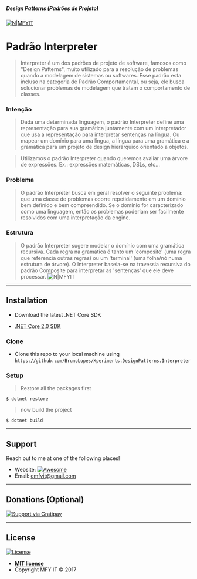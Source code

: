 ##### Design Patterns (Padrões de Projeto)     
[![N|MFYIT](https://contrib.azurewebsites.net/mfyit_card.png)](http://mfyit.azurewebsites.net) 


# Padrão Interpreter 

> Interpreter é um dos padrões de projeto de software, famosos como "Design Patterns", muito utilizado para a resolução de problemas quando a modelagem de sistemas ou softwares. Esse padrão esta incluso na categoria de Padrão Comportamental, ou seja, ele busca solucionar problemas de modelagem que tratam o comportamento de classes.

### Intenção

> Dada uma determinada linguagem, o padrão Interpreter define uma representação para sua gramática juntamente com um interpretador que usa a representação para interpretar sentenças na língua. Ou mapear um domínio para uma língua, a língua para uma gramática e a gramática para um projeto de design hierárquico orientado a objetos.

> Utilizamos o padrão Interpreter quando queremos avaliar uma árvore de expressões. Ex.: expressões matemáticas, DSLs, etc...

### Problema
> O padrão Interpreter busca em geral resolver o seguinte problema: que uma classe de problemas ocorre repetidamente em um domínio bem definido e bem compreendido. Se o domínio for caracterizado como uma linguagem, então os problemas poderiam ser facilmente resolvidos com uma interpretação da engine.

### Estrutura
> O padrão Interpreter sugere modelar o domínio com uma gramática recursiva. Cada regra na gramática é tanto um 'composite' (uma regra que referencia outras regras) ou um 'terminal' (uma folha/nó numa estrutura de árvore). O Interpreter baseia-se na travessia recursiva do padrão Composite para interpretar as 'sentenças' que ele deve processar.
![N|MFYIT](https://upload.wikimedia.org/wikipedia/commons/thumb/2/21/Interpreter_design_pattern.png/220px-Interpreter_design_pattern.png)

---

## Installation

- Download the latest .NET Core SDK

* [.NET Core 2.0 SDK](release-notes/download-archives/2.0.3.md)

### Clone

- Clone this repo to your local machine using `https://github.com/BrunoLopes/Xperiments.DesignPatterns.Interpreter`

### Setup



> Restore all the packages first

```shell
$ dotnet restore
```

> now build the project

```shell
$ dotnet build
```
---

## Support

Reach out to me at one of the following places!

- Website:  [![Awesome](https://cdn.rawgit.com/sindresorhus/awesome/d7305f38d29fed78fa85652e3a63e154dd8e8829/media/badge.svg)](http://mfyit.azurewebsites.net)
- Email: emfyit@gmail.com

---

## Donations (Optional)

[![Support via Gratipay](https://cdn.rawgit.com/gratipay/gratipay-badge/2.3.0/dist/gratipay.png)](https://liberapay.com/brunolopes/donate)


---

## License

[![License](http://img.shields.io/:license-mit-blue.svg?style=flat-square)](http://badges.mit-license.org)

- **[MIT license](http://opensource.org/licenses/mit-license.php)**
- Copyright MFY IT © 2017  